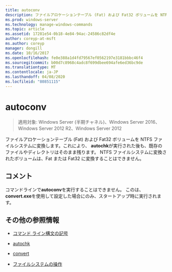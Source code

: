 ```yaml
---
title: autoconv
description: ファイルアロケーションテーブル (Fat) および Fat32 ボリュームを NTFS ファイルシステムに変換する**autoconv**の Windows コマンドに関するトピック。
ms.prod: windows-server
ms.technology: manage-windows-commands
ms.topic: article
ms.assetid: 17281e54-0b18-4e84-94ac-24586c82df4e
author: coreyp-at-msft
ms.author: coreyp
manager: dongill
ms.date: 10/16/2017
ms.openlocfilehash: fe0e388a1d4fd79567ef0562197e3181bbbc46f4
ms.sourcegitcommit: b00d7c8968c4adc8f699dbee694afe6ed36bc9de
ms.translationtype: MT
ms.contentlocale: ja-JP
ms.lasthandoff: 04/08/2020
ms.locfileid: "80851115"
---
```

# <a name="autoconv"></a>autoconv

>適用対象: Windows Server (半期チャネル)、Windows Server 2016、Windows Server 2012 R2、Windows Server 2012

ファイルアロケーションテーブル (Fat) および Fat32 ボリュームを NTFS ファイルシステムに変換します。これにより、 **autochk**が実行された後も、既存のファイルやディレクトリはそのまま残ります。 NTFS ファイルシステムに変換されたボリュームは、Fat または Fat32 に変換することはできません。

## <a name="remarks"></a>コメント

コマンドラインで**autoconv**を実行することはできません。 このは、 **convert.exe**を使用して設定した場合にのみ、スタートアップ時に実行されます。

## <a name="additional-references"></a>その他の参照情報

- [コマンド ライン構文の記号](command-line-syntax-key.md)

- [autochk](autochk.md)

- [convert](convert.md)

- [ファイルシステムの操作](https://go.microsoft.com/fwlink/?LinkId=4509)
